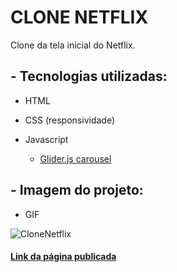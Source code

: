 # CLONE NETFLIX

Clone da tela inicial do Netflix.

## - Tecnologias utilizadas:

- HTML

- CSS (responsividade)

- Javascript
  - [Glider.js carousel](https://glidejs.com/)

## - Imagem do projeto:

- GIF

![CloneNetflix](assets/images/2022-05-02%2017-09-01.gif)

#### [Link da página publicada](https://arnongp.github.io/cloneNetflix/)
